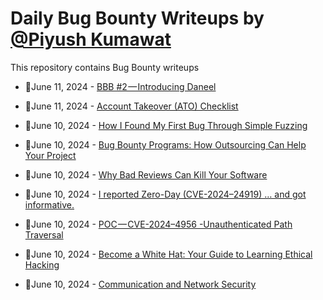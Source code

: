 # Daily Bug Bounty Writeups by [@Piyush Kumawat](https://twitter.com/piyush_supiy) 
This repository contains Bug Bounty writeups

<!-- BLOG-POST-LIST:START -->
 - 💯June 11, 2024 - [BBB #2 — Introducing Daneel](https://medium.com/@JakobTheDev/bbb-2-introducing-daneel-69a391294654?source=rss------bug_bounty-5) 

 - 💯June 11, 2024 - [Account Takeover &lpar;ATO&rpar; Checklist](https://medium.com/@anonymoustriager/account-takeover-ato-checklist-f67d2543b01f?source=rss------bug_bounty-5) 

 - 💯June 10, 2024 - [How I Found My First Bug Through Simple Fuzzing](https://medium.com/@hashimamin/how-i-found-my-first-bug-through-simple-fuzzing-c7d694a59a6b?source=rss------bug_bounty-5) 

 - 💯June 10, 2024 - [Bug Bounty Programs: How Outsourcing Can Help Your Project](https://medium.com/integritee/bug-bounty-programs-how-outsourcing-can-help-your-project-644539de575a?source=rss------bug_bounty-5) 

 - 💯June 10, 2024 - [Why Bad Reviews Can Kill Your Software](https://medium.com/@joseph_52850/why-bad-reviews-can-kill-your-software-928f4af30a53?source=rss------bug_bounty-5) 

 - 💯June 10, 2024 - [I reported Zero-Day &lpar;CVE-2024–24919&rpar; … and got informative.](https://systemweakness.com/i-reported-zero-day-cve-2024-24919-and-got-informative-25409fac9765?source=rss------bug_bounty-5) 

 - 💯June 10, 2024 - [POC — CVE-2024–4956 -Unauthenticated Path Traversal](https://medium.com/@verylazytech/poc-cve-2024-4956-unauthenticated-path-traversal-f24b1a595e0e?source=rss------bug_bounty-5) 

 - 💯June 10, 2024 - [Become a White Hat: Your Guide to Learning Ethical Hacking](https://medium.com/@itsamanyadav/become-a-white-hat-your-guide-to-learning-ethical-hacking-022842c49eec?source=rss------bug_bounty-5) 

 - 💯June 10, 2024 - [Communication and Network Security](https://medium.com/@paritoshblogs/communication-and-network-security-bb6c5558aa51?source=rss------bug_bounty-5) 
<!-- BLOG-POST-LIST:END -->
